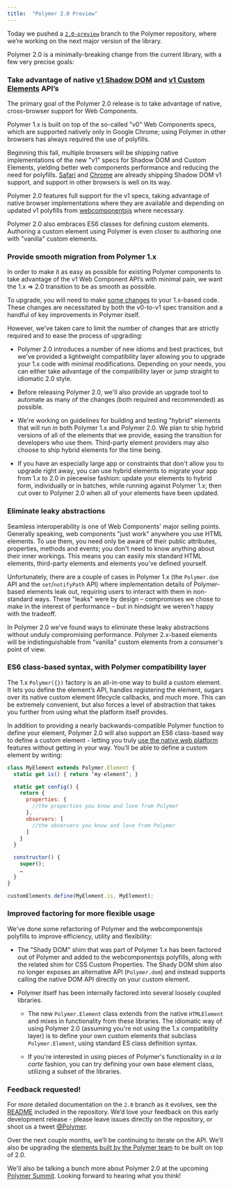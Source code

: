 ```yaml
---
title:  "Polymer 2.0 Preview"
---
```


Today we pushed a [`2.0-preview`](https://github.com/polymer/polymer/tree/2.0-preview) branch to the Polymer repository, where we’re working on the next major version of the library.

Polymer 2.0 is a minimally-breaking change from the current library, with a few very precise goals:

### Take advantage of native [v1 Shadow DOM](https://developers.google.com/web/fundamentals/primers/shadowdom/) and [v1 Custom Elements](https://developers.google.com/web/fundamentals/primers/customelements/) API’s

The primary goal of the Polymer 2.0 release is to take advantage of native, cross-browser support for Web Components.

Polymer 1.x is built on top of the so-called "v0" Web Components specs, which are supported natively only in Google Chrome; using Polymer in other browsers has always required the use of polyfills.

Beginning this fall, multiple browsers will be shipping native implementations of the new "v1" specs for Shadow DOM and Custom Elements, yielding better web components performance and reducing the need for polyfills. [Safari](https://developer.apple.com/library/prerelease/content/releasenotes/General/WhatsNewInSafari/Articles/Safari_10_0.html#//apple_ref/doc/uid/TP40014305-CH11-DontLinkElementID_5) and  [Chrome](https://www.chromestatus.com/features/4667415417847808) are already shipping Shadow DOM v1 support, and support in other browsers is well on its way.

Polymer 2.0 features full support for the v1 specs, taking advantage of native browser implementations where they are available and depending on updated v1 polyfills from [webcomponentsjs](https://github.com/webcomponents/webcomponentsjs/tree/v1) where necessary.

Polymer 2.0 also embraces ES6 classes for defining custom elements. Authoring a custom element using Polymer is even closer to authoring one with "vanilla" custom elements.

### Provide smooth migration from Polymer 1.x

In order to make it as easy as possible for existing Polymer components to take advantage of the v1 Web Component API’s with minimal pain, we want the 1.x => 2.0 transition to be as smooth as possible.

To upgrade, you will need to make [some changes](https://github.com/Polymer/polymer/tree/2.0-preview#breaking-changes) to your 1.x-based code. These changes are necessitated by both the v0-to-v1 spec transition and a handful of key improvements in Polymer itself.

However, we've taken care to limit the number of changes that are strictly required and to ease the process of upgrading:

* Polymer 2.0 introduces a number of new idioms and best practices, but we've provided a lightweight compatibility layer allowing you to upgrade your 1.x code with minimal modifications. Depending on your needs, you can either take advantage of the compatibility layer or jump straight to idiomatic 2.0 style.

* Before releasing Polymer 2.0, we'll also provide an upgrade tool to automate as many of the changes (both required and recommended) as possible.

* We're working on guidelines for building and testing "hybrid" elements that will run in both Polymer 1.x and Polymer 2.0. We plan to ship hybrid versions of all of the elements that we provide, easing the transition for developers who use them. Third-party element providers may also choose to ship hybrid elements for the time being.

* If you have an especially large app or constraints that don't allow you to upgrade right away, you can use hybrid elements to migrate your app from 1.x to 2.0 in piecewise fashion: update your elements to hybrid form, individually or in batches, while running against Polymer 1.x; then cut over to Polymer 2.0 when all of your elements have been updated.



### Eliminate leaky abstractions

Seamless interoperability is one of Web Components' major selling points. Generally speaking, web components "just work" anywhere you use HTML elements. To use them, you need only be aware of their public attributes, properties, methods and events; you don't need to know anything about their inner workings. This means you can easily mix standard HTML elements, third-party elements and elements you've defined yourself.

Unfortunately, there are a couple of cases in Polymer 1.x (the `Polymer.dom` API and the `set`/`notifyPath` API) where implementation details of Polymer-based elements leak out, requiring users to interact with them in non-standard ways. These "leaks" were by design – compromises we chose to make in the interest of performance – but in hindsight we weren't happy with the tradeoff.

In Polymer 2.0 we've found ways to eliminate these leaky abstractions without unduly compromising performance. Polymer 2.x-based elements will be indistinguishable from "vanilla" custom elements from a consumer's point of view.

### ES6 class-based syntax, with Polymer compatibility layer

The 1.x `Polymer({})` factory is an all-in-one way to build a custom element. It lets you define the element’s API, handles registering the element, sugars over its native custom element lifecycle callbacks, and much more. This can be extremely convenient, but also forces a level of abstraction that takes you further from using what the platform itself provides.

In addition to providing a nearly backwards-compatible Polymer function to define your element, Polymer 2.0 will also support an ES6 class-based way to define a custom element - letting you truly [use the native web platform](https://www.polymer-project.org/1.0/about) features without getting in your way. You’ll be able to define a custom element by writing:

```js
class MyElement extends Polymer.Element {
  static get is() { return ‘my-element’; }

  static get config() {
    return {
      properties: {
        //the properties you know and love from Polymer
      },
      observers: [
        //the observers you know and love from Polymer
      ]
    }
  }

  constructor() {
    super();
    …
  }
}

customElements.define(MyElement.is, MyElement);
```


### Improved factoring for more flexible usage

We've done some refactoring of Polymer and the webcomponentsjs polyfills to improve efficiency, utility and flexibility:

* The "Shady DOM" shim that was part of Polymer 1.x has been factored out of Polymer and added to the webcomponentsjs polyfills, along with the related shim for CSS Custom Properties. The Shady DOM shim also no longer exposes an alternative API (`Polymer.dom`) and instead supports calling the native DOM API directly on your custom element.

* Polymer itself has been internally factored into several loosely coupled libraries.

  * The new `Polymer.Element` class extends from the native `HTMLElement` and mixes in functionality from these libraries. The idiomatic way of using Polymer 2.0 (assuming you're not using the 1.x compatibility layer) is to define your own custom elements that subclass `Polymer.Element`, using standard ES class definition syntax.

  * If you're interested in using pieces of Polymer's functionality in _a la carte_ fashion, you can try defining your own base element class, utilizing a subset of the libraries.


### Feedback requested!

For more detailed documentation on the `2.0` branch as it evolves, see the [README](https://github.com/Polymer/polymer/blob/2.0-preview/README.md) included in the repository. We’d love your feedback on this early development release - please leave issues directly on the repository, or shoot us a tweet [@Polymer](https://www.twitter.com/polymer).

Over the next couple months, we’ll be continuing to iterate on the API. We’ll also be upgrading the [elements built by the Polymer team](https://elements.polymer-project.org) to be built on top of 2.0.

We'll also be talking a bunch more about Polymer 2.0 at the upcoming <a href="/summit/" target="_blank">Polymer Summit</a>. Looking forward to hearing what you think!
